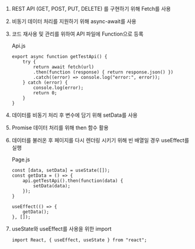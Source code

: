 1. REST API (GET, POST, PUT, DELETE) 를 구현하기 위해 Fetch를 사용

2. 비동기 데이터 처리를 지원하기 위해 async-await를 사용

3. 코드 재사용 및 관리를 위하여 API 파일에 Function으로 등록

    Api.js

    ```
    export async function getTestApi() {
        try {
            return await fetch(url)
            .then(function (response) { return response.json() })
            .catch((error) => console.log("error:", error));
        } catch (error) {
            console.log(error);
            return 0;
        }
    }
    ```

4. 데이터를 비동기 처리 후 변수에 담기 위해 setData를 사용

5. Promise 데이터 처리를 위해 then 함수 활용

6. 데이터를 불러온 후 페이지를 다시 렌더링 시키기 위해 빈 배열일 경우 useEffect를 실행

    Page.js

    ```
    const [data, setData] = useState([]);
    const getData = () => {
        api.getTestApi().then(function(data) {
            setData(data);
        });
    }

    useEffect(() => {
        getData();
    }, []);
    ```

7. useState와 useEffect를 사용을 위한 import

    ```
    import React, { useEffect, useState } from "react";
    ```